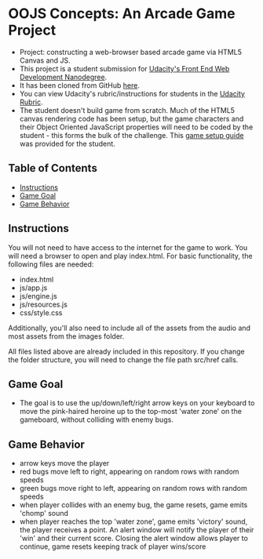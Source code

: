
# OOJS Concepts: An Arcade Game Project

- Project: constructing a web-browser based arcade game via HTML5 Canvas and JS.
- This project is a student submission for [Udacity's Front End Web Development Nanodegree](https://www.udacity.com/course/front-end-web-developer-nanodegree--nd001).
- It has been cloned from GitHub [here](https://github.com/udacity/frontend-nanodegree-arcade-game).
- You can view Udacity's rubric/instructions for students in the [Udacity Rubric](https://review.udacity.com/#!/projects/2696458597/rubric).
- The student doesn't build game from scratch. Much of the HTML5 canvas rendering code has been setup, but the game characters and their Object Oriented JavaScript properties will need to be coded by the student - this forms the bulk of the challenge. This [game setup guide](https://docs.google.com/document/d/1v01aScPjSWCCWQLIpFqvg3-vXLH2e8_SZQKC8jNO0Dc/pub?embedded=true) was provided for the student.



## Table of Contents

- [Instructions](#instructions)
- [Game Goal](#gamegoal)
- [Game Behavior](#gamebehavior)



## Instructions
You will not need to have access to the internet for the game to work. You will need a browser to open and play index.html. For basic functionality, the following files are needed:
- index.html
- js/app.js
- js/engine.js
- js/resources.js
- css/style.css

Additionally, you'll also need to include all of the assets from the audio and most assets from the images folder.


All files listed above are already included in this repository.
If you change the folder structure, you will need to change the file path src/href calls.

## <a name="gamegoal"></a>Game Goal
- The goal is to use the up/down/left/right arrow keys on your keyboard to move the pink-haired heroine up to the top-most 'water zone' on the gameboard, without colliding with enemy bugs.

## <a name="gamebehavior"></a>Game Behavior
- arrow keys move the player
- red bugs move left to right, appearing on random rows with random speeds
- green bugs move right to left, appearing on random rows with random speeds
- when player collides with an enemy bug, the game resets, game emits 'chomp' sound
- when player reaches the top 'water zone', game emits 'victory' sound, the player receives a point. An alert window will notify the player of their 'win' and their current score. Closing the alert window allows player to continue, game resets keeping track of player wins/score





